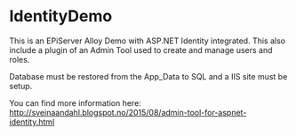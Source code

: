 # IdentityDemo

This is an EPiServer Alloy Demo with ASP.NET Identity integrated. This also include a plugin of an Admin Tool used 
to create and manage users and roles.

Database must be restored from the App_Data to SQL and a IIS site must be setup.

You can find more information here:
http://sveinaandahl.blogspot.no/2015/08/admin-tool-for-aspnet-identity.html

